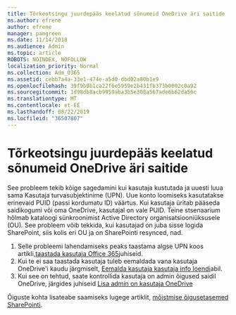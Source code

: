 ```yaml
---
title: Tõrkeotsingu juurdepääs keelatud sõnumeid OneDrive äri saitide
ms.author: efrene
author: efrene
manager: pamgreen
ms.date: 11/14/2018
ms.audience: Admin
ms.topic: article
ROBOTS: NOINDEX, NOFOLLOW
localization_priority: Normal
ms.collection: Adm_O365
ms.assetid: cebb7a4a-33e1-474e-a5d0-dbd02a80b1e9
ms.openlocfilehash: 39f9b9b1ca22f6e5959e2b431fb373b0002c0a92
ms.sourcegitcommit: 1d98db8acb9959aba3b5e308a567ade6b62da56c
ms.translationtype: MT
ms.contentlocale: et-EE
ms.lasthandoff: 08/22/2019
ms.locfileid: "36507807"
---
```

# <a name="troubleshooting-access-denied-messages-to-onedrive-for-business-sites"></a>Tõrkeotsingu juurdepääs keelatud sõnumeid OneDrive äri saitide

See probleem tekib kõige sagedamini kui kasutaja kustutada ja uuesti luua sama Kasutaja turvasubjektinime (UPN). Uue konto loomiseks kasutatakse erinevaid PUID (passi kordumatu ID) väärtus. Kui kasutaja üritab pääseda saidikogumi või oma OneDrive, kasutajal on vale PUID. Teine stsenaarium hõlmab kataloogi sünkroonimist Active Directory organisatsiooniüksusele (OU). See probleem võib tekkida, kui kasutajad on juba sisse logida SharePoint, siis kolis eri OU ja on SharePointi resynced, nad.

1. Selle probleemi lahendamiseks peaks taastama algse UPN koos artikli,[taastada kasutaja Office 365](https://docs.microsoft.com/office365/admin/add-users/restore-user?view=o365-worldwide)juhiseid.
2. Kui te ei saa taastada kasutaja tuleb eemaldada vana kasutaja OneDrive'i kaudu järgmiselt, [Eemalda kasutaja kasutaja info loendi]()abil. 
3. Kui see on tehtud, saate kontrollida kasutaja on admin õigused saidil OneDrive, järgides juhiseid [Lisa admin on kasutaja OneDrive](https://docs.microsoft.com/sharepoint/manage-user-profiles?redirectSourcePath=%252fen-us%252farticle%252fmanage-user-profiles-in-the-sharepoint-admin-center-494bec9c-6654-41f0-920f-f7f937ea9723#add-and-remove-admins-for-a-users-onedrive)

Õiguste kohta lisateabe saamiseks lugege artiklit, [mõistmise õigusetasemed SharePointi](https://docs.microsoft.com/sharepoint/understanding-permission-levels).
